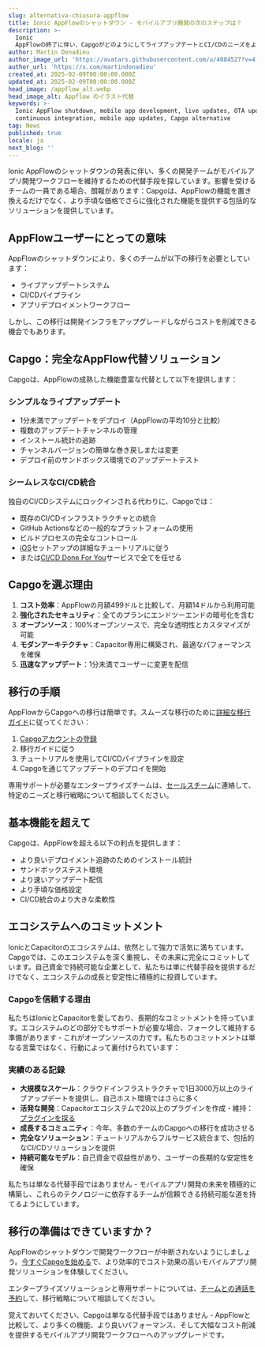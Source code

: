 ```yaml
---
slug: alternativa-chiusura-appflow
title: Ionic AppFlowのシャットダウン - モバイルアプリ開発の次のステップは？
description: >-
  Ionic
  AppFlowの終了に伴い、CapgoがどのようにしてライブアップデートとCI/CDのニーズをより低コストでスムーズに移行できるかをご紹介します。
author: Martin Donadieu
author_image_url: 'https://avatars.githubusercontent.com/u/4084527?v=4'
author_url: 'https://x.com/martindonadieu'
created_at: 2025-02-09T00:00:00.000Z
updated_at: 2025-02-09T00:00:00.000Z
head_image: /appflow_alt.webp
head_image_alt: Appflow のイラスト代替
keywords: >-
  Ionic AppFlow shutdown, mobile app development, live updates, OTA updates,
  continuous integration, mobile app updates, Capgo alternative
tag: News
published: true
locale: ja
next_blog: ''
---
```

Ionic AppFlowのシャットダウンの発表に伴い、多くの開発チームがモバイルアプリ開発ワークフローを維持するための代替手段を探しています。影響を受けるチームの一員である場合、朗報があります：Capgoは、AppFlowの機能を置き換えるだけでなく、より手頃な価格でさらに強化された機能を提供する包括的なソリューションを提供しています。

## AppFlowユーザーにとっての意味

AppFlowのシャットダウンにより、多くのチームが以下の移行を必要としています：
- ライブアップデートシステム
- CI/CDパイプライン
- アプリデプロイメントワークフロー

しかし、この移行は開発インフラをアップグレードしながらコストを削減できる機会でもあります。

## Capgo：完全なAppFlow代替ソリューション

Capgoは、AppFlowの成熟した機能豊富な代替として以下を提供します：

### シンプルなライブアップデート
- 1分未満でアップデートをデプロイ（AppFlowの平均10分と比較）
- 複数のアップデートチャンネルの管理
- インストール統計の追跡
- チャンネルバージョンの簡単な巻き戻しまたは変更
- デプロイ前のサンドボックス環境でのアップデートテスト

### シームレスなCI/CD統合
独自のCI/CDシステムにロックインされる代わりに、Capgoでは：
- 既存のCI/CDインフラストラクチャとの統合
- GitHub Actionsなどの一般的なプラットフォームの使用
- ビルドプロセスの完全なコントロール
- [iOS](https://capgo.app/blog/automatic-capacitor-ios-build-github-action/)セットアップの詳細なチュートリアルに従う
- または[CI/CD Done For You](https://cal.com/team/capgo/mobile-ci-cd-done-for-you)サービスで全てを任せる

## Capgoを選ぶ理由

1. **コスト効率**：AppFlowの月額499ドルと比較して、月額14ドルから利用可能
2. **強化されたセキュリティ**：全てのプランにエンドツーエンドの暗号化を含む
3. **オープンソース**：100%オープンソースで、完全な透明性とカスタマイズが可能
4. **モダンアーキテクチャ**：Capacitor専用に構築され、最適なパフォーマンスを確保
5. **迅速なアップデート**：1分未満でユーザーに変更を配信

## 移行の手順

AppFlowからCapgoへの移行は簡単です。スムーズな移行のために[詳細な移行ガイド](/docs/upgrade/from-appflow-to-capgo)に従ってください：

1. [Capgoアカウントの登録](/register/)
2. 移行ガイドに従う
3. チュートリアルを使用してCI/CDパイプラインを設定
4. Capgoを通じてアップデートのデプロイを開始

専用サポートが必要なエンタープライズチームは、[セールスチーム](https://cal.com/team/capgo/capgo-enterprise-inquiry)に連絡して、特定のニーズと移行戦略について相談してください。

## 基本機能を超えて

Capgoは、AppFlowを超える以下の利点を提供します：
- より良いデプロイメント追跡のためのインストール統計
- サンドボックステスト環境
- より速いアップデート配信
- より手頃な価格設定
- CI/CD統合のより大きな柔軟性

## エコシステムへのコミットメント

IonicとCapacitorのエコシステムは、依然として強力で活気に満ちています。Capgoでは、このエコシステムを深く重視し、その未来に完全にコミットしています。自己資金で持続可能な企業として、私たちは単に代替手段を提供するだけでなく、エコシステムの成長と安定性に積極的に投資しています。

### Capgoを信頼する理由
私たちはIonicとCapacitorを愛しており、長期的なコミットメントを持っています。エコシステムのどの部分でもサポートが必要な場合、フォークして維持する準備があります - これがオープンソースの力です。私たちのコミットメントは単なる言葉ではなく、行動によって裏付けられています：

### 実績のある記録
- **大規模なスケール**：クラウドインフラストラクチャで1日3000万以上のライブアップデートを提供し、自己ホスト環境ではさらに多く
- **活発な開発**：Capacitorエコシステムで20以上のプラグインを作成・維持：[プラグインを探る](https://github.com/cap-go/)
- **成長するコミュニティ**：今年、多数のチームのCapgoへの移行を成功させる
- **完全なソリューション**：チュートリアルからフルサービス統合まで、包括的なCI/CDソリューションを提供
- **持続可能なモデル**：自己資金で収益性があり、ユーザーの長期的な安定性を確保

私たちは単なる代替手段ではありません - モバイルアプリ開発の未来を積極的に構築し、これらのテクノロジーに依存するチームが信頼できる持続可能な道を持てるようにしています。

## 移行の準備はできていますか？

AppFlowのシャットダウンで開発ワークフローが中断されないようにしましょう。[今すぐCapgoを始める](/register/)で、より効率的でコスト効果の高いモバイルアプリ開発ソリューションを体験してください。

エンタープライズソリューションと専用サポートについては、[チームとの通話を予約](https://cal.com/team/capgo/capgo-enterprise-inquiry)して、移行戦略について相談してください。

覚えておいてください、Capgoは単なる代替手段ではありません - AppFlowと比較して、より多くの機能、より良いパフォーマンス、そして大幅なコスト削減を提供するモバイルアプリ開発ワークフローへのアップグレードです。
